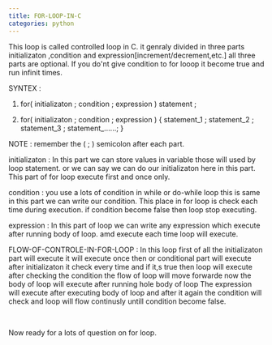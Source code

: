 ```yaml
---
title: FOR-LOOP-IN-C
categories: python
---
```


This loop is called controlled loop in C. it genraly divided in three parts initializaton ,condition and
expression[increment/decrement,etc.] all three parts are optional.
If you do'nt give condition to for looop it become true and run infinit times.

SYNTEX :

1. for( initializaton ; condition ; expression )
statement ;

2. for( initializaton ; condition ; expression )
{
statement_1 ;
statement_2 ;
statement_3 ;
statement_......;
}

NOTE : remember the ( ; ) semicolon after each part.

initializaton : In this part we can store values in variable those will used by loop statement.
or we can say we can do our initializaton here in this part.
This part of for loop execute first and once only.

condition : you use a lots of condition in while or do-while loop this is same in this part we can write our condition.
This place in for loop is check each time during execution. if condition become false then loop stop executing.

expression : In this part of loop we can write any expression which execute after running body of loop. amd execute each time
loop will execute.

FLOW-OF-CONTROLE-IN-FOR-LOOP :
In this loop first of all the initializaton part will execute it will execute once then
or conditional part will execute after initializaton it check every time and if it,s true then loop
will execute after checking the condition the flow of loop will move forwarde
now the body of loop will execute after running hole body of loop
The expression will execute after executing body of loop and
after it again the condition will check and loop will flow continusly untill condition become
false.

&nbsp;

Now ready for a lots of question on for loop.